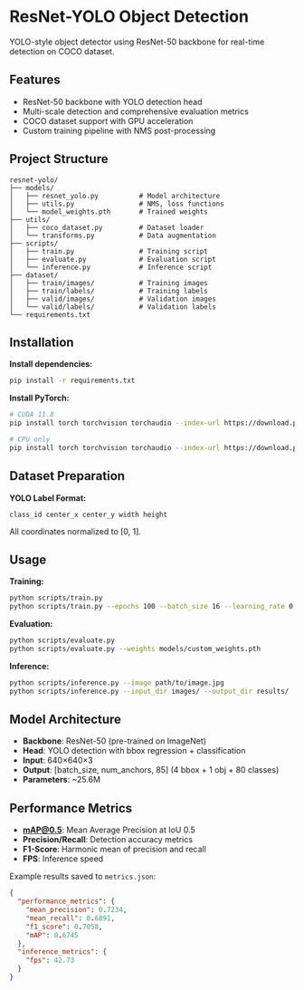 # ResNet-YOLO Object Detection

YOLO-style object detector using ResNet-50 backbone for real-time detection on COCO dataset.

## Features

- ResNet-50 backbone with YOLO detection head
- Multi-scale detection and comprehensive evaluation metrics
- COCO dataset support with GPU acceleration
- Custom training pipeline with NMS post-processing

## Project Structure

```
resnet-yolo/
├── models/
│   ├── resnet_yolo.py          # Model architecture
│   ├── utils.py                # NMS, loss functions
│   └── model_weights.pth       # Trained weights
├── utils/
│   ├── coco_dataset.py         # Dataset loader
│   └── transforms.py           # Data augmentation
├── scripts/
│   ├── train.py                # Training script
│   ├── evaluate.py             # Evaluation script
│   └── inference.py            # Inference script
├── dataset/
│   ├── train/images/           # Training images
│   ├── train/labels/           # Training labels
│   ├── valid/images/           # Validation images
│   └── valid/labels/           # Validation labels
└── requirements.txt
```

## Installation

**Install dependencies:**
```bash
pip install -r requirements.txt
```

**Install PyTorch:**
```bash
# CUDA 11.8
pip install torch torchvision torchaudio --index-url https://download.pytorch.org/whl/cu118

# CPU only
pip install torch torchvision torchaudio --index-url https://download.pytorch.org/whl/cpu
```

## Dataset Preparation

**YOLO Label Format:**
```
class_id center_x center_y width height
```
All coordinates normalized to [0, 1].

## Usage

**Training:**
```bash
python scripts/train.py
python scripts/train.py --epochs 100 --batch_size 16 --learning_rate 0.001
```

**Evaluation:**
```bash
python scripts/evaluate.py
python scripts/evaluate.py --weights models/custom_weights.pth
```

**Inference:**
```bash
python scripts/inference.py --image path/to/image.jpg
python scripts/inference.py --input_dir images/ --output_dir results/
```

## Model Architecture

- **Backbone**: ResNet-50 (pre-trained on ImageNet)
- **Head**: YOLO detection with bbox regression + classification
- **Input**: 640×640×3
- **Output**: [batch_size, num_anchors, 85] (4 bbox + 1 obj + 80 classes)
- **Parameters**: ~25.6M

## Performance Metrics

- **mAP@0.5**: Mean Average Precision at IoU 0.5
- **Precision/Recall**: Detection accuracy metrics
- **F1-Score**: Harmonic mean of precision and recall
- **FPS**: Inference speed

Example results saved to `metrics.json`:
```json
{
  "performance_metrics": {
    "mean_precision": 0.7234,
    "mean_recall": 0.6891,
    "f1_score": 0.7058,
    "mAP": 0.6745
  },
  "inference_metrics": {
    "fps": 42.73
  }
}
```


